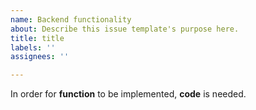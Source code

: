 ```yaml
---
name: Backend functionality
about: Describe this issue template's purpose here.
title: title
labels: ''
assignees: ''

---
```


In order for **function** to be implemented, **code** is needed.
